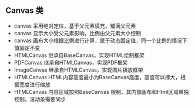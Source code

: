 ## Canvas 类
* canvas 采用绝对定位，基于父元素填充，铺满父元素
* canvas 显示大小受父元素影响，比例由父元素大小控制
* canvas 画布大小根据比例进行计算，属于动态固定值，同一个比例的情况下值固定不变
* HTMLCanvas 继承自BaseCanvas，实现HTML绘制框架
* PDFCanvas 继承自HTMLCanvas，实现PDF框架
* ImageCanvas 继承自HTMLCanvas，实现图片播放框架
* HTMLCanvas HTML内容高度最小为BaseCanvas高度，高度可以撑大，根据宽度进行缩放
* HTMLCanvas 内容区域按照BaseCanvas 限制，其内部画布和Html区域单独控制，滚动条需要同步